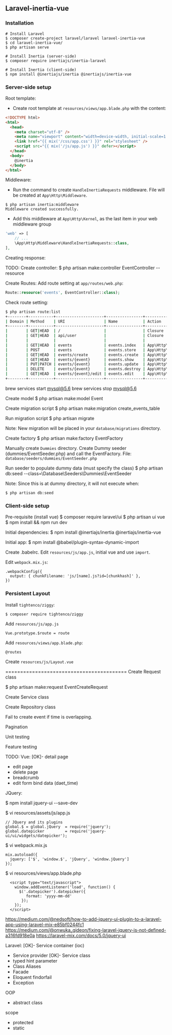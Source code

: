 ## Laravel-inertia-vue

### Installation

```
# Install Laravel
$ composer create-project laravel/laravel laravel-inertia-vue
$ cd laravel-inertia-vue/
$ php artisan serve

# Install Inertia (server-side)
$ composer require inertiajs/inertia-laravel

# Install Inertia (client-side)
$ npm install @inertiajs/inertia @inertiajs/inertia-vue
```

### Server-side setup

Root template:

* Create root template at `resources/views/app.blade.php` with the content:

```html
<!DOCTYPE html>
<html>
  <head>
    <meta charset="utf-8" />
    <meta name="viewport" content="width=device-width, initial-scale=1.0, maximum-scale=1.0" />
    <link href="{{ mix('/css/app.css') }}" rel="stylesheet" />
    <script src="{{ mix('/js/app.js') }}" defer></script>
  </head>
  <body>
    @inertia
  </body>
</html>
```

Middleware:

* Run the command to create `HandleInertiaRequests` middleware. File will be created at `App\Http\Middleware`.
```
$ php artisan inertia:middleware
Middleware created successfully.
```

* Add this middleware at `App\Http\Kernel`, as the last item in your web middleware group
```php
'web' => [
    // ...
    \App\Http\Middleware\HandleInertiaRequests::class,
],
```

Creating response:

TODO:
Create controller:
$ php artisan make:controller EventController --resource

Create Routes:
Add route setting at `app/routes/web.php`:
```php
Route::resource('events', EventController::class);
```

Check route setting:
```bash
$ php artisan route:list
+--------+-----------+---------------------+----------------+----------------------------------------------+------------+
| Domain | Method    | URI                 | Name           | Action                                       | Middleware |
+--------+-----------+---------------------+----------------+----------------------------------------------+------------+
|        | GET|HEAD  | /                   |                | Closure                                      | web        |
|        | GET|HEAD  | api/user            |                | Closure                                      | api        |
|        |           |                     |                |                                              | auth:api   |
|        | GET|HEAD  | events              | events.index   | App\Http\Controllers\EventController@index   | web        |
|        | POST      | events              | events.store   | App\Http\Controllers\EventController@store   | web        |
|        | GET|HEAD  | events/create       | events.create  | App\Http\Controllers\EventController@create  | web        |
|        | GET|HEAD  | events/{event}      | events.show    | App\Http\Controllers\EventController@show    | web        |
|        | PUT|PATCH | events/{event}      | events.update  | App\Http\Controllers\EventController@update  | web        |
|        | DELETE    | events/{event}      | events.destroy | App\Http\Controllers\EventController@destroy | web        |
|        | GET|HEAD  | events/{event}/edit | events.edit    | App\Http\Controllers\EventController@edit    | web        |
+--------+-----------+---------------------+----------------+----------------------------------------------+------------+
```

brew services start mysql@5.6
brew services stop mysql@5.6

Create model
$ php artisan make:model Event

Create migration script
$ php artisan make:migration create_events_table

Run migration script
$ php artisan migrate

Note:
New migration will be placed in your `database/migrations` directory.

Create factory
$ php artisan make:factory EventFactory

Manually create `Dummies` directory.
Create Dummy seeder (dummies/EventSeeder.php) and call the EventFactory.
File: `database/seeders/dummies/EventSeeder.php`

Run seeder to populate dummy data (must specify the class)
$ php artisan db:seed --class=\\Database\\Seeders\\Dummies\\EventSeeder

Note:
Since this is at dummy directory, it will not execute when:
```
$ php artisan db:seed
```




### Client-side setup

Pre-requisite (install vue)
$ composer require laravel/ui
$ php artisan ui vue
$ npm install && npm run dev

Initial dependencies:
$ npm install @inertiajs/inertia @inertiajs/inertia-vue

Initial app:
$ npm install @babel/plugin-syntax-dynamic-import

Create .babelrc.
Edit `resources/js/app.js`, initial vue and use `import`.

Edit `webpack.mix.js`:
```
.webpackConfig({
  output: { chunkFilename: 'js/[name].js?id=[chunkhash]' },
})
```


### Persistent Layout

Install `tightenco/ziggy`:
```
$ composer require tightenco/ziggy
```

Add `resources/js/app.js`
```
Vue.prototype.$route = route
```

Add `resources/views/app.blade.php`:

```
@routes
```

Create `resources/js/Layout.vue`


=========================================
Create Request class

$ php artisan make:request EventCreateRequest

Create Service class

Create Repository class

Fail to create event if time is overlapping.

Pagination

Unit testing

Feature testing


TODO:
Vue:
[OK]- detail page
- edit page
- delete page
- breadcrumb
- edit form bind data (daet_time)

JQuery:

$ npm install jquery-ui --save-dev

$ vi resources/assets/js/app.js
```
// JQuery and its plugins
global.$ = global.jQuery  = require('jquery');
global.datepicker         = require('jquery-ui/ui/widgets/datepicker');
```

$ vi webpack.mix.js
```
mix.autoload({
  jquery: ['$', 'window.$', 'jQuery', 'window.jQuery']
});
```

$ vi resources/views/app.blade.php
```
  <script type="text/javascript">
    window.addEventListener('load', function() {
      $('.datepicker').datepicker({  
         format: 'yyyy-mm-dd'
       });
    });
  </script>
```


https://medium.com/@nedsoft/how-to-add-jquery-ui-plugin-to-a-laravel-app-using-laravel-mix-e85bf0244fc1
https://medium.com/@onwuka_gideon/fixing-laravel-jquery-is-not-defined-a316fd918e0a
https://laravel-mix.com/docs/5.0/jquery-ui

Laravel:
[OK]- Service container (ioc)
- Service provider
[OK]- Service class
- typed hint parameter
- Class Aliases
- Facade
- Eloquent findorfail
- Exception

OOP
- abstract class

scope
- protected
- static
































